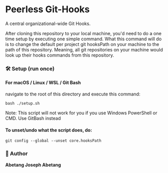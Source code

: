 # Peerless Git-Hooks
A central organizational-wide Git Hooks.

After cloning this repository to your local machine, you'd need to do a one time setup by executing one simple command. What this command will do is to change the default per project git hooksPath on your machine to the path of this repository. Meaning, all git repositories on your machine would look up their hooks commands from this repository.

### 🛠 Setup (run once)
#### For macOS / Linux / WSL / Git Bash
navigate to the root of this directory and execute this command:

```bash ./setup.sh```

Note: This script will not work for you if you use Windows PowerShell or CMD. Use GitBash instead

#### To unset/undo what the script does, do:
```git config --global --unset core.hooksPath```


### 👤 Author

**Abetang Joseph Abetang**

